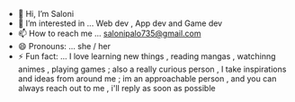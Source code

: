 - 👋 Hi, I’m Saloni 
- 👀 I’m interested in ... Web dev , App dev and Game dev 
- 📫 How to reach me ... salonipalo735@gmail.com
- 😄 Pronouns: ... she / her 
- ⚡ Fun fact: ... I love learning new things , reading mangas , watchinng animes , playing games ; also a really curious person , I take inspirations and ideas from around me ; im an approachable person , and you can always reach out to me , i'll reply as soon as possible 

<!---
Sal-1807/Sal-1807 is a ✨ special ✨ repository because its `README.md` (this file) appears on your GitHub profile.
You can click the Preview link to take a look at your changes.
--->
